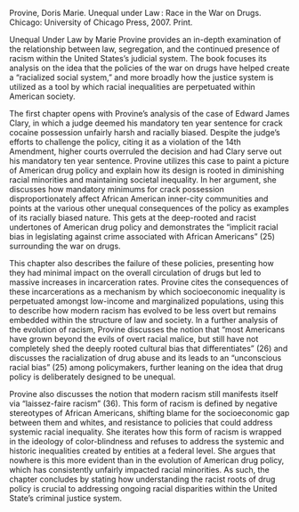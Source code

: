 
Provine, Doris Marie. Unequal under Law : Race in the War on Drugs. Chicago: University of Chicago Press, 2007. Print.

Unequal Under Law by Marie Provine provides an in-depth examination of the relationship between law, segregation, and the continued presence of racism within the United States’s judicial system. The book focuses its analysis on the idea that the policies of the war on drugs have helped create a “racialized social system,” and more broadly how the justice system is utilized as a tool by which racial inequalities are perpetuated within American society. 

The first chapter opens with Provine’s analysis of the case of Edward James Clary, in which a judge deemed his mandatory ten year sentence for crack cocaine possession unfairly harsh and racially biased. Despite the judge’s efforts to challenge the policy, citing it as a violation of the 14th Amendment, higher courts overruled the decision and had Clary serve out his mandatory ten year sentence. Provine utilizes this case to paint a picture of American drug policy and explain how its design is rooted in diminishing racial minorities and maintaining societal inequality. In her argument, she discusses how mandatory minimums for crack possession disproportionately affect African American inner-city communities and points at the various other unequal consequences of the policy as examples of its racially biased nature. This gets at the deep-rooted and racist undertones of American drug policy and demonstrates the “implicit racial bias in legislating against crime associated with African Americans” (25) surrounding the war on drugs.

This chapter also describes the failure of these policies, presenting how they had minimal impact on the overall circulation of drugs but led to massive increases in incarceration rates. Provine cites the consequences of these incarcerations as a mechanism by which socioeconomic inequality is perpetuated amongst low-income and marginalized populations, using this to describe how modern racism has evolved to be less overt but remains embedded within the structure of law and society. In a further analysis of the evolution of racism, Provine discusses the notion that “most Americans have grown beyond the evils of overt racial malice, but still have not completely shed the deeply rooted cultural bias that differentiates” (26) and discusses the racialization of drug abuse and its leads to an “unconscious racial bias” (25) among policymakers, further leaning on the idea that drug policy is deliberately designed to be unequal.

Provine also discusses the notion that modern racism still manifests itself via “laissez-faire racism” (36). This form of racism is defined by negative stereotypes of African Americans, shifting blame for the socioeconomic gap between them and whites, and resistance to policies that could address systemic racial inequality. She iterates how this form of racism is wrapped in the ideology of color-blindness and refuses to address the systemic and historic inequalities created by entities at a federal level. She argues that nowhere is this more evident than in the evolution of American drug policy, which has consistently unfairly impacted racial minorities. As such, the chapter concludes by stating how understanding the racist roots of drug policy is crucial to addressing ongoing racial disparities within the United State’s criminal justice system.